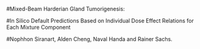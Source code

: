 #Mixed-Beam Harderian Gland Tumorigenesis:

#In Silico Default Predictions Based on Individual Dose Effect Relations for Each Mixture Component

#Nophhon Siranart, Alden Cheng, Naval Handa and Rainer Sachs.